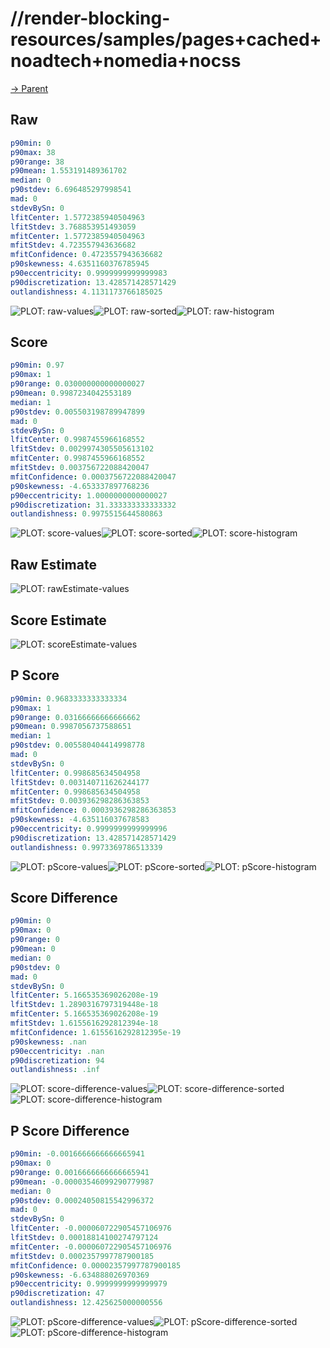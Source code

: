 
# //render-blocking-resources/samples/pages+cached+noadtech+nomedia+nocss

[→ Parent](../..)


## Raw


```yaml
p90min: 0
p90max: 38
p90range: 38
p90mean: 1.553191489361702
median: 0
p90stdev: 6.696485297998541
mad: 0
stdevBySn: 0
lfitCenter: 1.5772385940504963
lfitStdev: 3.768853951493059
mfitCenter: 1.5772385940504963
mfitStdev: 4.723557943636682
mfitConfidence: 0.4723557943636682
p90skewness: 4.6351160376785945
p90eccentricity: 0.9999999999999983
p90discretization: 13.428571428571429
outlandishness: 4.1131173766185025

```

![PLOT: raw-values](./raw/values.svg)![PLOT: raw-sorted](./raw/sorted.svg)![PLOT: raw-histogram](./raw/histogram.svg)
## Score


```yaml
p90min: 0.97
p90max: 1
p90range: 0.030000000000000027
p90mean: 0.9987234042553189
median: 1
p90stdev: 0.005503198789947899
mad: 0
stdevBySn: 0
lfitCenter: 0.9987455966168552
lfitStdev: 0.0029974305505613102
mfitCenter: 0.9987455966168552
mfitStdev: 0.003756722088420047
mfitConfidence: 0.0003756722088420047
p90skewness: -4.653337897768236
p90eccentricity: 1.0000000000000027
p90discretization: 31.333333333333332
outlandishness: 0.9975515644580863

```

![PLOT: score-values](./score/values.svg)![PLOT: score-sorted](./score/sorted.svg)![PLOT: score-histogram](./score/histogram.svg)
## Raw Estimate

![PLOT: rawEstimate-values](./rawEstimate/values.svg)
## Score Estimate

![PLOT: scoreEstimate-values](./scoreEstimate/values.svg)
## P Score


```yaml
p90min: 0.9683333333333334
p90max: 1
p90range: 0.03166666666666662
p90mean: 0.9987056737588651
median: 1
p90stdev: 0.005580404414998778
mad: 0
stdevBySn: 0
lfitCenter: 0.998685634504958
lfitStdev: 0.003140711626244177
mfitCenter: 0.998685634504958
mfitStdev: 0.003936298286363853
mfitConfidence: 0.0003936298286363853
p90skewness: -4.635116037678583
p90eccentricity: 0.9999999999999996
p90discretization: 13.428571428571429
outlandishness: 0.9973369786513339

```

![PLOT: pScore-values](./pScore/values.svg)![PLOT: pScore-sorted](./pScore/sorted.svg)![PLOT: pScore-histogram](./pScore/histogram.svg)
## Score Difference


```yaml
p90min: 0
p90max: 0
p90range: 0
p90mean: 0
median: 0
p90stdev: 0
mad: 0
stdevBySn: 0
lfitCenter: 5.166535369026208e-19
lfitStdev: 1.2890316797319448e-18
mfitCenter: 5.166535369026208e-19
mfitStdev: 1.6155616292812394e-18
mfitConfidence: 1.6155616292812395e-19
p90skewness: .nan
p90eccentricity: .nan
p90discretization: 94
outlandishness: .inf

```

![PLOT: score-difference-values](./score-difference/values.svg)![PLOT: score-difference-sorted](./score-difference/sorted.svg)![PLOT: score-difference-histogram](./score-difference/histogram.svg)
## P Score Difference


```yaml
p90min: -0.0016666666666665941
p90max: 0
p90range: 0.0016666666666665941
p90mean: -0.00003546099290779987
median: 0
p90stdev: 0.00024050815542996372
mad: 0
stdevBySn: 0
lfitCenter: -0.000060722905457106976
lfitStdev: 0.00018814100274797124
mfitCenter: -0.000060722905457106976
mfitStdev: 0.0002357997787900185
mfitConfidence: 0.00002357997787900185
p90skewness: -6.634888026970369
p90eccentricity: 0.9999999999999979
p90discretization: 47
outlandishness: 12.425625000000556

```

![PLOT: pScore-difference-values](./pScore-difference/values.svg)![PLOT: pScore-difference-sorted](./pScore-difference/sorted.svg)![PLOT: pScore-difference-histogram](./pScore-difference/histogram.svg)